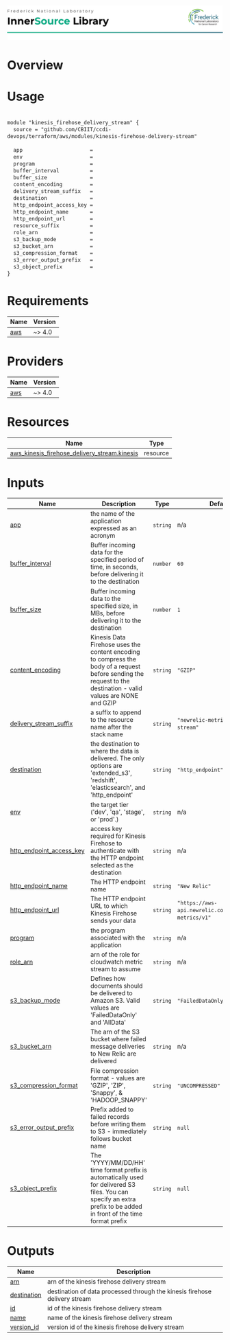 ![Frederick National Laboratory](./assets/fnl.svg)

# Overview 

# Usage 

<pre><code>
module "kinesis_firehose_delivery_stream" {
  source = "github.com/CBIIT/ccdi-devops/terraform/aws/modules/kinesis-firehose-delivery-stream"

  app                      = 
  env                      = 
  program                  = 
  buffer_interval          = 
  buffer_size              = 
  content_encoding         = 
  delivery_stream_suffix   = 
  destination              = 
  http_endpoint_access_key = 
  http_endpoint_name       = 
  http_endpoint_url        = 
  resource_suffix          = 
  role_arn                 = 
  s3_backup_mode           = 
  s3_bucket_arn            = 
  s3_compression_format    = 
  s3_error_output_prefix   = 
  s3_object_prefix         = 
}
</code></pre>

<!-- BEGIN_TF_DOCS -->
# Requirements

| Name | Version |
|------|---------|
| <a name="requirement_aws"></a> [aws](#requirement\_aws) | ~> 4.0 |

# Providers

| Name | Version |
|------|---------|
| <a name="provider_aws"></a> [aws](#provider\_aws) | ~> 4.0 |

# Resources

| Name | Type |
|------|------|
| [aws_kinesis_firehose_delivery_stream.kinesis](https://registry.terraform.io/providers/hashicorp/aws/latest/docs/resources/kinesis_firehose_delivery_stream) | resource |

# Inputs

| Name | Description | Type | Default | Required |
|------|-------------|------|---------|:--------:|
| <a name="input_app"></a> [app](#input\_app) | the name of the application expressed as an acronym | `string` | n/a | yes |
| <a name="input_buffer_interval"></a> [buffer\_interval](#input\_buffer\_interval) | Buffer incoming data for the specified period of time, in seconds, before delivering it to the destination | `number` | `60` | no |
| <a name="input_buffer_size"></a> [buffer\_size](#input\_buffer\_size) | Buffer incoming data to the specified size, in MBs, before delivering it to the destination | `number` | `1` | no |
| <a name="input_content_encoding"></a> [content\_encoding](#input\_content\_encoding) | Kinesis Data Firehose uses the content encoding to compress the body of a request before sending the request to the destination - valid values are NONE and GZIP | `string` | `"GZIP"` | no |
| <a name="input_delivery_stream_suffix"></a> [delivery\_stream\_suffix](#input\_delivery\_stream\_suffix) | a suffix to append to the resource name after the stack name | `string` | `"newrelic-metric-delivery-stream"` | no |
| <a name="input_destination"></a> [destination](#input\_destination) | the destination to where the data is delivered. The only options are 'extended\_s3', 'redshift', 'elasticsearch', and 'http\_endpoint' | `string` | `"http_endpoint"` | no |
| <a name="input_env"></a> [env](#input\_env) | the target tier ('dev', 'qa', 'stage', or 'prod'.) | `string` | n/a | yes |
| <a name="input_http_endpoint_access_key"></a> [http\_endpoint\_access\_key](#input\_http\_endpoint\_access\_key) | access key required for Kinesis Firehose to authenticate with the HTTP endpoint selected as the destination | `string` | n/a | yes |
| <a name="input_http_endpoint_name"></a> [http\_endpoint\_name](#input\_http\_endpoint\_name) | The HTTP endpoint name | `string` | `"New Relic"` | no |
| <a name="input_http_endpoint_url"></a> [http\_endpoint\_url](#input\_http\_endpoint\_url) | The HTTP endpoint URL to which Kinesis Firehose sends your data | `string` | `"https://aws-api.newrelic.com/cloudwatch-metrics/v1"` | no |
| <a name="input_program"></a> [program](#input\_program) | the program associated with the application | `string` | n/a | yes |
| <a name="input_role_arn"></a> [role\_arn](#input\_role\_arn) | arn of the role for cloudwatch metric stream to assume | `string` | n/a | yes |
| <a name="input_s3_backup_mode"></a> [s3\_backup\_mode](#input\_s3\_backup\_mode) | Defines how documents should be delivered to Amazon S3. Valid values are 'FailedDataOnly' and 'AllData' | `string` | `"FailedDataOnly"` | no |
| <a name="input_s3_bucket_arn"></a> [s3\_bucket\_arn](#input\_s3\_bucket\_arn) | The arn of the S3 bucket where failed message deliveries to New Relic are delivered | `string` | n/a | yes |
| <a name="input_s3_compression_format"></a> [s3\_compression\_format](#input\_s3\_compression\_format) | File compression format - values are 'GZIP', 'ZIP', 'Snappy', & 'HADOOP\_SNAPPY' | `string` | `"UNCOMPRESSED"` | no |
| <a name="input_s3_error_output_prefix"></a> [s3\_error\_output\_prefix](#input\_s3\_error\_output\_prefix) | Prefix added to failed records before writing them to S3 - immediately follows bucket name | `string` | `null` | no |
| <a name="input_s3_object_prefix"></a> [s3\_object\_prefix](#input\_s3\_object\_prefix) | The 'YYYY/MM/DD/HH' time format prefix is automatically used for delivered S3 files. You can specify an extra prefix to be added in front of the time format prefix | `string` | `null` | no |

# Outputs

| Name | Description |
|------|-------------|
| <a name="output_arn"></a> [arn](#output\_arn) | arn of the kinesis firehose delivery stream |
| <a name="output_destination"></a> [destination](#output\_destination) | destination of data processed through the kinesis firehose delivery stream |
| <a name="output_id"></a> [id](#output\_id) | id of the kinesis firehose delivery stream |
| <a name="output_name"></a> [name](#output\_name) | name of the kinesis firehose delivery stream |
| <a name="output_version_id"></a> [version\_id](#output\_version\_id) | version id of the kinesis firehose delivery stream |
<!-- END_TF_DOCS -->
